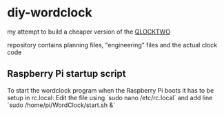 # diy-wordclock

my attempt to build a cheaper version of the [QLOCKTWO](https://qlocktwo.com/)

repository contains planning files, "engineering" files and the actual clock code

## Raspberry Pi startup script
To start the wordclock program when the Raspberry Pi boots it has to be setup in rc.local:
Edit the file using ´sudo nano /etc/rc.local´ and add line ´sudo /home/pi/WordClock/start.sh &´
